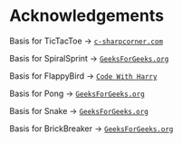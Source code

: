 # Acknowledgements

Basis for TicTacToe -> [`c-sharpcorner.com`](https://www.c-sharpcorner.com/UploadFile/75a48f/tic-tac-toe-game-in-python/)

Basis for SpiralSprint -> [`GeeksForGeeks.org`](https://www.geeksforgeeks.org/spiral-sprint-game-in-python-using-pygame/)

Basis for FlappyBird -> [`Code With Harry`](https://www.codewithharry.com/videos/python-tutorials-for-absolute-beginners-122/)

Basis for Pong -> [`GeeksForGeeks.org`](https://www.geeksforgeeks.org/create-a-pong-game-in-python-pygame/)

Basis for Snake -> [`GeeksForGeeks.org`](https://www.geeksforgeeks.org/snake-game-in-python-using-pygame-module/)

Basis for BrickBreaker -> [`GeeksForGeeks.org`](https://www.geeksforgeeks.org/brick-breaker-game-in-python-using-pygame/)